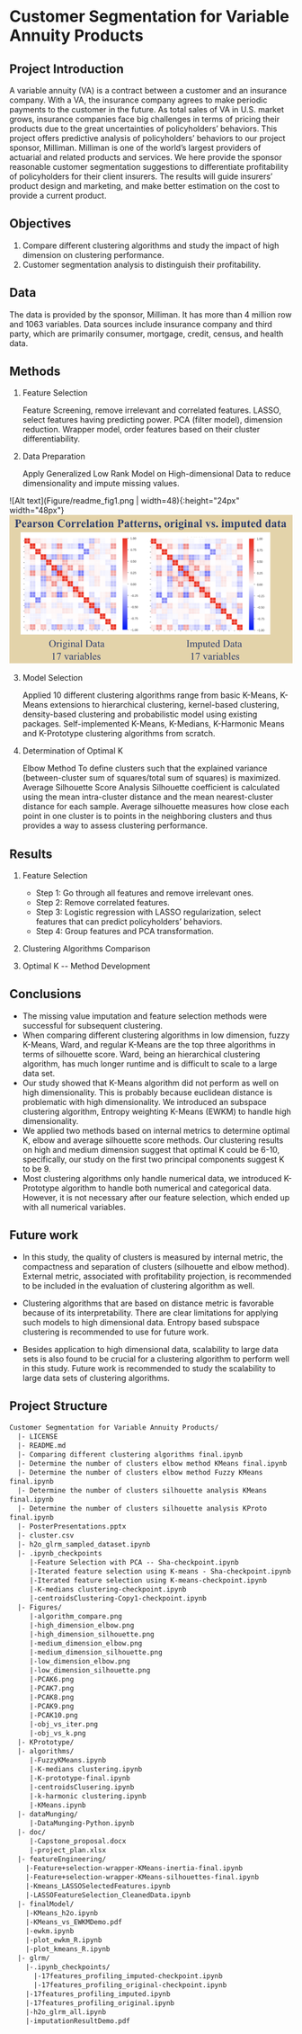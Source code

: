 # Customer Segmentation for Variable Annuity Products


## Project Introduction 
A variable annuity (VA) is a contract between a customer and an insurance company. With a VA, the insurance company agrees to make periodic payments to the customer in the future. As total sales of VA in U.S. market grows, insurance companies face big challenges in terms of pricing their products due to the great uncertainties of policyholders’ behaviors. This project offers predictive analysis of policyholders’ behaviors to our project sponsor, Milliman. Milliman is one of the world’s largest providers of actuarial and related products and services. We here provide the sponsor reasonable customer segmentation suggestions to differentiate profitability of policyholders for their client insurers. The results will guide insurers’ product design and marketing, and make better estimation on the cost to provide a current product.

## Objectives
1. Compare different clustering algorithms and study the impact of high dimension on clustering performance.
2. Customer segmentation analysis to distinguish their profitability.

## Data
The data is provided by the sponsor, Milliman. It has more than 4 million row and 1063 variables. Data sources include insurance company and third party, which are primarily consumer, mortgage, credit, census, and health data.

## Methods
1. Feature Selection

    Feature Screening, remove irrelevant and correlated features.
    LASSO, select features having predicting power.
    PCA (filter model), dimension reduction.
    Wrapper model, order features based on their cluster differentiability.
    
2. Data Preparation

    Apply Generalized Low Rank Model on High-dimensional Data to reduce dimensionality and impute missing values.

![Alt text](Figure/readme_fig1.png  | width=48){:height="24px" width="48px"}
![Alt text](Figure/readme_fig2.png)

3. Model Selection

    Applied 10 different clustering algorithms range from basic K-Means, K-Means extensions to hierarchical clustering, kernel-based clustering, density-based clustering and probabilistic model using existing packages.
    Self-implemented K-Means, K-Medians, K-Harmonic Means and K-Prototype clustering algorithms from scratch. 

4. Determination of Optimal K

    Elbow Method
    To define clusters such that the explained variance (between-cluster sum of squares/total sum of squares) is maximized.
    Average Silhouette Score Analysis
    Silhouette coefficient is calculated using the mean intra-cluster distance and the mean nearest-cluster distance for each sample. Average silhouette measures how close each point in one cluster is to points in the neighboring clusters and thus provides a way to assess clustering performance. 

## Results

1. Feature Selection

    * Step 1: Go through all features and remove irrelevant ones.
    * Step 2: Remove correlated features.
    * Step 3: Logistic regression with LASSO regularization, select features that can predict policyholders’ behaviors.
    * Step 4: Group features and PCA transformation.
    
2. Clustering Algorithms Comparison



3. Optimal K -- Method Development


## Conclusions
* The missing value imputation and feature selection methods were successful for subsequent clustering.
* When comparing different clustering algorithms in low dimension, fuzzy K-Means, Ward, and regular K-Means are the top three algorithms in terms of silhouette score. Ward, being an hierarchical clustering algorithm, has much longer runtime and is difficult to scale to a large data set. 
* Our study showed that K-Means algorithm did not perform as well on high dimensionality. This is probably because euclidean distance is problematic with high dimensionality. We introduced an subspace clustering algorithm, Entropy weighting K-Means (EWKM) to handle high dimensionality.
* We applied two methods based on internal metrics to determine optimal K, elbow and average silhouette score methods. Our clustering results on high and medium dimension suggest that optimal K could be 6-10, specifically, our study on the first two principal components suggest K to be 9. 
* Most clustering algorithms only handle numerical data, we introduced K-Prototype algorithm to handle both numerical and categorical data. However, it is not necessary after our feature selection, which ended up with all numerical variables. 

## Future work
* In this study, the quality of clusters is measured by internal metric, the compactness and separation of clusters (silhouette and elbow method). External metric, associated with profitability projection, is recommended to be included in the evaluation of clustering algorithm as well. 

* Clustering algorithms that are based on distance metric is favorable because of its interpretability. There are clear limitations for applying such models to high dimensional data. Entropy based subspace clustering is recommended to use for future work.

* Besides application to high dimensional data, scalability to large data sets is also found to be crucial for a clustering algorithm to perform well in this study. Future work is recommended to study the scalability to large data sets of clustering algorithms.

## Project Structure
```
Customer Segmentation for Variable Annuity Products/  
  |- LICENSE
  |- README.md
  |- Comparing different clustering algorithms final.ipynb
  |- Determine the number of clusters elbow method KMeans final.ipynb
  |- Determine the number of clusters elbow method Fuzzy KMeans final.ipynb
  |- Determine the number of clusters silhouette analysis KMeans final.ipynb
  |- Determine the number of clusters silhouette analysis KProto final.ipynb
  |- PosterPresentations.pptx
  |- cluster.csv
  |- h2o_glrm_sampled_dataset.ipynb
  |- .ipynb_checkpoints
     |-Feature Selection with PCA -- Sha-checkpoint.ipynb
     |-Iterated feature selection using K-means - Sha-checkpoint.ipynb
     |-Iterated feature selection using K-means-checkpoint.ipynb
     |-K-medians clustering-checkpoint.ipynb
     |-centroidsClustering-Copy1-checkpoint.ipynb
  |- Figures/
     |-algorithm_compare.png
     |-high_dimension_elbow.png
     |-high_dimension_silhouette.png
     |-medium_dimension_elbow.png
     |-medium_dimension_silhouette.png
     |-low_dimension_elbow.png
     |-low_dimension_silhouette.png
     |-PCAK6.png
     |-PCAK7.png
     |-PCAK8.png
     |-PCAK9.png
     |-PCAK10.png
     |-obj_vs_iter.png
     |-obj_vs_k.png
  |- KPrototype/
  |- algorithms/
     |-FuzzyKMeans.ipynb
     |-K-medians clustering.ipynb
     |-K-prototype-final.ipynb
     |-centroidsClusering.ipynb
     |-k-harmonic clustering.ipynb
     |-KMeans.ipynb
  |- dataMunging/
     |-DataMunging-Python.ipynb
  |- doc/
     |-Capstone_proposal.docx
     |-project_plan.xlsx
  |- featureEngineering/
    |-Feature+selection-wrapper-KMeans-inertia-final.ipynb
    |-Feature+selection-wrapper-KMeans-silhouettes-final.ipynb
    |-Kmeans_LASSOSelectedFeatures.ipynb
    |-LASSOFeatureSelection_CleanedData.ipynb	
  |- finalModel/
    |-KMeans_h2o.ipynb
    |-KMeans_vs_EWKMDemo.pdf
    |-ewkm.ipynb
    |-plot_ewkm_R.ipynb
    |-plot_kmeans_R.ipynb
  |- glrm/
    |-.ipynb_checkpoints/
      |-17features_profiling_imputed-checkpoint.ipynb
      |-17features_profiling_original-checkpoint.ipynb
    |-17features_profiling_imputed.ipynb
    |-17features_profiling_original.ipynb
    |-h2o_glrm_all.ipynb
    |-imputationResultDemo.pdf
```
